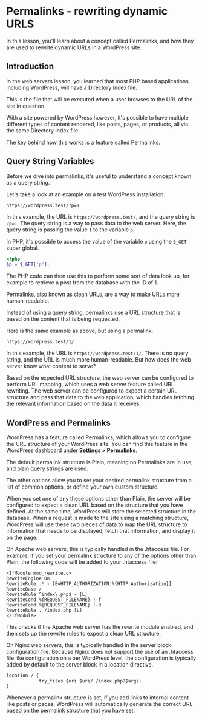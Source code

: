 # Permalinks - rewriting dynamic URLS

In this lesson, you'll learn about a concept called Permalinks, and how they are used to rewrite dynamic URLs in a WordPress site.

## Introduction

In the web servers lesson, you learned that most PHP based applications, including WordPress, will have a Directory Index file. 

This is the file that will be executed when a user browses to the URL of the site in question.

With a site powered by WordPress however, it's possible to have multiple different types of content rendered, like posts, pages, or products, all via the same Directory Index file. 

The key behind how this works is a feature called Permalinks.

## Query String Variables

Before we dive into permalinks, it's useful to understand a concept known as a query string.

Let's take a look at an example on a test WordPress installation.

```
https://wordpress.test/?p=1
```

In this example, the URL is `https://wordpress.test/`, and the query string is `?p=1`. The query string is a way to pass data to the web server. Here, the query string is passing the value `1` to the variable `p`.

In PHP, it's possible to access the value of the variable `p` using the `$_GET` super global.

```php
<?php
$p = $_GET['p'];
```

The PHP code can then use this to perform some sort of data look up, for example to retrieve a post from the database with the ID of 1.

Permalinks, also known as clean URLs, are a way to make URLs more human-readable.

Instead of using a query string, permalinks use a URL structure that is based on the content that is being requested.

Here is the same example as above, but using a permalink.

```
https://wordpress.test/1/
```

In this example, the URL is `https://wordpress.test/1/`. There is no query string, and the URL is much more human-readable. But how does the web server know what content to serve?

Based on the expected URL structure, the web server can be configured to perform URL mapping, which uses a web server feature called URL rewriting. The web server can be configured to expect a certain URL structure and pass that data to the web application, which handles fetching the relevant information based on the data it receives.

## WordPress and Permalinks

WordPress has a feature called Permalinks, which allows you to configure the URL structure of your WordPress site. You can find this feature in the WordPress dashboard under **Settings > Permalinks**.

The default permalink structure is Plain, meaning no Permalinks are in use, and plain query strings are used.

The other options allow you to set your desired permalink structure from a list of common options, or define your own custom structure.

When you set one of any these options other than Plain, the server will be configured to expect a clean URL based on the structure that you have defined. At the same time, WordPress will store the selected structure in the database. When a request is made to the site using a matching structure, WordPress will use these two pieces of data to map the URL structure to information that needs to be displayed, fetch that information, and display it on the page.

On Apache web servers, this is typically handled in the .htaccess file. For example, if you set your permalink structure to any of the options other than Plain, the following code will be added to your .htaccess file:

```
<IfModule mod_rewrite.c>
RewriteEngine On
RewriteRule .* - [E=HTTP_AUTHORIZATION:%{HTTP:Authorization}]
RewriteBase /
RewriteRule ^index\.php$ - [L]
RewriteCond %{REQUEST_FILENAME} !-f
RewriteCond %{REQUEST_FILENAME} !-d
RewriteRule . /index.php [L]
</IfModule>
```

This checks if the Apache web server has the rewrite module enabled, and then sets up the rewrite rules to expect a clean URL structure.

On Nginx web servers, this is typically handled in the server block configuration file. Because Nginx does not support the use of an .htaccess file like configuration on a per WordPress level, the configuration is typically added by default to the server block in a location directive.

```
location / {
            try_files $uri $uri/ /index.php?$args; 
}
```

Whenever a permalink structure is set, if you add links to internal content like posts or pages, WordPress will automatically generate the correct URL based on the permalink structure that you have set.